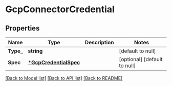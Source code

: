 # GcpConnectorCredential

## Properties
Name | Type | Description | Notes
------------ | ------------- | ------------- | -------------
**Type_** | **string** |  | [default to null]
**Spec** | [***GcpCredentialSpec**](GcpCredentialSpec.md) |  | [optional] [default to null]

[[Back to Model list]](../README.md#documentation-for-models) [[Back to API list]](../README.md#documentation-for-api-endpoints) [[Back to README]](../README.md)

